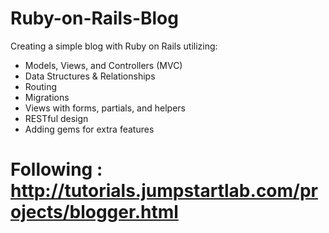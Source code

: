 # Ruby-on-Rails-Blog
Creating a simple blog with Ruby on Rails utilizing: 

- Models, Views, and Controllers (MVC)
- Data Structures & Relationships
- Routing
- Migrations
- Views with forms, partials, and helpers
- RESTful design
- Adding gems for extra features

# Following : http://tutorials.jumpstartlab.com/projects/blogger.html
